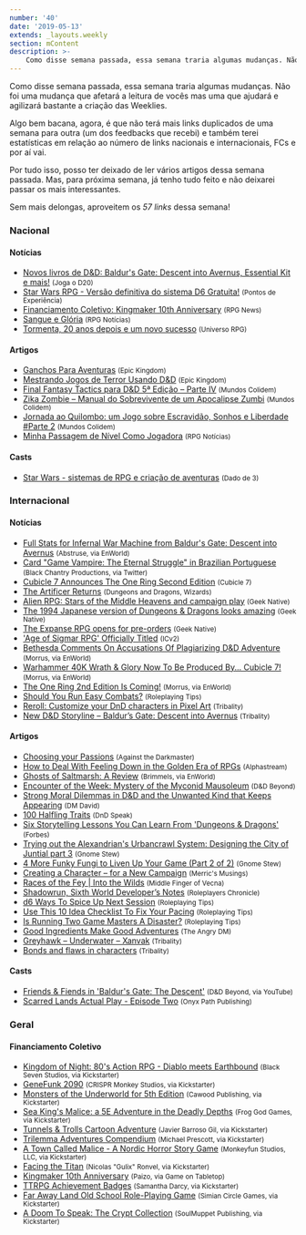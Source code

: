 ```yaml
---
number: '40'
date: '2019-05-13'
extends: _layouts.weekly
section: mContent
description: >-
    Como disse semana passada, essa semana traria algumas mudanças. Não foi uma mudança que afetará a leitura de vocês mas uma que ajudará e agilizará bastante a criação das Weeklies.
---
```

Como disse semana passada, essa semana traria algumas mudanças. Não foi uma mudança que afetará a leitura de vocês mas uma que ajudará e agilizará bastante a criação das Weeklies.

Algo bem bacana, agora, é que não terá mais links duplicados de uma semana para outra (um dos feedbacks que recebi) e também terei estatísticas em relação ao número de links nacionais e internacionais, FCs e por aí vai.

Por tudo isso, posso ter deixado de ler vários artigos dessa semana passada. Mas, para próxima semana, já tenho tudo feito e não deixarei passar os mais interessantes.

Sem mais delongas, aproveitem os *57 links* dessa semana!

### Nacional

#### Notícias

- [Novos livros de D&amp;D: Baldur&#039;s Gate: Descent into Avernus, Essential Kit e mais!] <small>(Joga o D20)</small>
- [Star Wars RPG - Versão definitiva do sistema D6 Gratuita!] <small>(Pontos de Experiência)</small>
- [Financiamento Coletivo: Kingmaker 10th Anniversary] <small>(RPG News)</small>
- [Sangue e Glória] <small>(RPG Notícias)</small>
- [Tormenta, 20 anos depois e um novo sucesso] <small>(Universo RPG)</small>

#### Artigos

- [Ganchos Para Aventuras] <small>(Epic Kingdom)</small>
- [Mestrando Jogos de Terror Usando D&amp;D] <small>(Epic Kingdom)</small>
- [Final Fantasy Tactics para D&amp;D 5ª Edição – Parte IV] <small>(Mundos Colidem)</small>
- [Zika Zombie – Manual do Sobrevivente de um Apocalipse Zumbi] <small>(Mundos Colidem)</small>
- [Jornada ao Quilombo: um Jogo sobre Escravidão, Sonhos e Liberdade #Parte 2] <small>(Mundos Colidem)</small>
- [Minha Passagem de Nível Como Jogadora] <small>(RPG Notícias)</small>

#### Casts

- [Star Wars - sistemas de RPG e criação de aventuras] <small>(Dado de 3)</small>

### Internacional

#### Notícias

- [Full Stats for Infernal War Machine from Baldur&#039;s Gate: Descent into Avernus] <small>(Abstruse, via EnWorld)</small>
- [Card &quot;Game Vampire: The Eternal Struggle&quot; in Brazilian Portuguese] <small>(Black Chantry Productions, via Twitter)</small>
- [Cubicle 7 Announces The One Ring Second Edition] <small>(Cubicle 7)</small>
- [The Artificer Returns] <small>(Dungeons and Dragons, Wizards)</small>
- [Alien RPG: Stars of the Middle Heavens and campaign play] <small>(Geek Native)</small>
- [The 1994 Japanese version of Dungeons &amp; Dragons looks amazing] <small>(Geek Native)</small>
- [The Expanse RPG opens for pre-orders] <small>(Geek Native)</small>
- [&#039;Age of Sigmar RPG&#039; Officially Titled] <small>(ICv2)</small>
- [Bethesda Comments On Accusations Of Plagiarizing D&amp;D Adventure] <small>(Morrus, via EnWorld)</small>
- [Warhammer 40K Wrath &amp; Glory Now To Be Produced By... Cubicle 7!] <small>(Morrus, via EnWorld)</small>
- [The One Ring 2nd Edition Is Coming!] <small>(Morrus, via EnWorld)</small>
- [Should You Run Easy Combats?] <small>(Roleplaying Tips)</small>
- [Reroll: Customize your DnD characters in Pixel Art] <small>(Tribality)</small>
- [New D&amp;D Storyline – Baldur’s Gate: Descent into Avernus] <small>(Tribality)</small>

#### Artigos

- [Choosing your Passions] <small>(Against the Darkmaster)</small>
- [How to Deal With Feeling Down in the Golden Era of RPGs] <small>(Alphastream)</small>
- [Ghosts of Saltmarsh: A Review] <small>(Brimmels, via EnWorld)</small>
- [Encounter of the Week: Mystery of the Myconid Mausoleum] <small>(D&amp;D Beyond)</small>
- [Strong Moral Dilemmas in D&amp;D and the Unwanted Kind that Keeps Appearing] <small>(DM David)</small>
- [100 Halfling Traits] <small>(DnD Speak)</small>
- [Six Storytelling Lessons You Can Learn From &#039;Dungeons &amp; Dragons&#039;] <small>(Forbes)</small>
- [Trying out the Alexandrian&#039;s Urbancrawl System: Designing the City of Juntial part 3] <small>(Gnome Stew)</small>
- [4 More Funky Fungi to Liven Up Your Game (Part 2 of 2)] <small>(Gnome Stew)</small>
- [Creating a Character – for a New Campaign] <small>(Merric&#039;s Musings)</small>
- [Races of the Fey | Into the Wilds] <small>(Middle Finger of Vecna)</small>
- [Shadowrun, Sixth World Developer’s Notes] <small>(Roleplayers Chronicle)</small>
- [d6 Ways To Spice Up Next Session] <small>(Roleplaying Tips)</small>
- [Use This 10 Idea Checklist To Fix Your Pacing] <small>(Roleplaying Tips)</small>
- [Is Running Two Game Masters A Disaster?] <small>(Roleplaying Tips)</small>
- [Good Ingredients Make Good Adventures] <small>(The Angry DM)</small>
- [Greyhawk – Underwater – Xanvak] <small>(Tribality)</small>
- [Bonds and flaws in characters] <small>(Tribality)</small>

#### Casts

- [Friends &amp; Fiends in &#039;Baldur&#039;s Gate: The Descent&#039;] <small>(D&amp;D Beyond, via YouTube)</small>
- [Scarred Lands Actual Play - Episode Two] <small>(Onyx Path Publishing)</small>

### Geral

#### Financiamento Coletivo

- [Kingdom of Night: 80&#039;s Action RPG - Diablo meets Earthbound] <small>(Black Seven Studios, via Kickstarter)</small>
- [GeneFunk 2090] <small>(CRISPR Monkey Studios, via Kickstarter)</small>
- [Monsters of the Underworld for 5th Edition] <small>(Cawood Publishing, via Kickstarter)</small>
- [Sea King&#039;s Malice: a 5E Adventure in the Deadly Depths] <small>(Frog God Games, via Kickstarter)</small>
- [Tunnels &amp; Trolls Cartoon Adventure] <small>(Javier Barroso Gil, via Kickstarter)</small>
- [Trilemma Adventures Compendium] <small>(Michael Prescott, via Kickstarter)</small>
- [A Town Called Malice - A Nordic Horror Story Game] <small>(Monkeyfun Studios, LLC, via Kickstarter)</small>
- [Facing the Titan] <small>(Nicolas &quot;Gulix&quot; Ronvel, via Kickstarter)</small>
- [Kingmaker 10th Anniversary] <small>(Paizo, via Game on Tabletop)</small>
- [TTRPG Achievement Badges] <small>(Samantha Darcy, via Kickstarter)</small>
- [Far Away Land Old School Role-Playing Game] <small>(Simian Circle Games, via Kickstarter)</small>
- [A Doom To Speak: The Crypt Collection] <small>(SoulMuppet Publishing, via Kickstarter)</small>


[Six Storytelling Lessons You Can Learn From &#039;Dungeons &amp; Dragons&#039;]: https://www.forbes.com/sites/goldiechan/2019/05/17/storytelling-lessons-dnd/
[Novos livros de D&amp;D: Baldur&#039;s Gate: Descent into Avernus, Essential Kit e mais!]: https://jogaod20.blogspot.com/2019/05/DnDLive2019-1.html
[How to Deal With Feeling Down in the Golden Era of RPGs]: http://alphastream.org/index.php/2019/05/17/how-to-deal-with-feeling-down-in-the-golden-era-of-rpgs/
[Cubicle 7 Announces The One Ring Second Edition]: https://www.cubicle7games.com/cubicle-7-announces-the-one-ring-second-edition/
[A Doom To Speak: The Crypt Collection]: https://www.kickstarter.com/projects/soulmuppet/a-doom-to-speak-the-crypt-collection
[Alien RPG: Stars of the Middle Heavens and campaign play]: https://www.geeknative.com/65748/alien-rpg-stars-of-the-middle-heavens-and-campaign-play/
[Minha Passagem de Nível Como Jogadora]: https://medium.com/rpgnoticias/minha-passagem-de-n%C3%ADvel-como-jogadora-9775d3e0505a
[Scarred Lands Actual Play - Episode Two]: https://www.youtube.com/watch?v=ObMJcb3BioQ
[Ganchos Para Aventuras]: https://epickingdom.wordpress.com/2019/05/16/ganchos-para-aventuras/
[Kingdom of Night: 80&#039;s Action RPG - Diablo meets Earthbound]: https://www.kickstarter.com/projects/72352007/kingdom-of-night-80s-action-rpg-diablo-meets-earth
[Sea King&#039;s Malice: a 5E Adventure in the Deadly Depths]: https://www.kickstarter.com/projects/froggodgames/sea-kings-malice-a-5e-adventure-in-the-deadly-dept
[Mestrando Jogos de Terror Usando D&amp;D]: https://epickingdom.wordpress.com/2019/05/14/mestrando-jogos-de-terror-usando-dd/
[Star Wars RPG - Versão definitiva do sistema D6 Gratuita!]: http://www.pontosdeexperiencia.com.br/2015/02/star-wars-rpg-versao-definitiva-do.html
[Star Wars - sistemas de RPG e criação de aventuras]: https://anchor.fm/dadode3/episodes/Star-Wars---sistemas-de-RPG-e-criao-de-aventuras-e3vhvi
[Financiamento Coletivo: Kingmaker 10th Anniversary]: https://newsrpg.wordpress.com/2019/05/14/financiamento-coletivo-kingmaker-10th-anniversary/
[Kingmaker 10th Anniversary]: https://www.gameontabletop.com/cf194/kingmaker-10th-anniversary.html
[TTRPG Achievement Badges]: https://www.kickstarter.com/projects/samanthadarcy/ttrpg-achievement-badges
[Encounter of the Week: Mystery of the Myconid Mausoleum]: https://www.dndbeyond.com/posts/492-encounter-of-the-week-mystery-of-the-myconid
[Sangue e Glória]: https://medium.com/rpgnoticias/sangue-e-glória-6b4143bc8892
[Final Fantasy Tactics para D&amp;D 5ª Edição – Parte IV]: https://www.mundoscolidem.com.br/final-fantasy-tactics-para-5a-edicao-parte-iv/
[Tormenta, 20 anos depois e um novo sucesso]: https://universorpg.com/bau-do-mestre/financiamentos/tormenta-20-anos-depois-e-um-novo-sucesso/
[Zika Zombie – Manual do Sobrevivente de um Apocalipse Zumbi]: https://www.mundoscolidem.com.br/zika-zombie/
[Jornada ao Quilombo: um Jogo sobre Escravidão, Sonhos e Liberdade #Parte 2]: https://www.mundoscolidem.com.br/jornada-ao-quilombo-um-jogo-sobre-escravidao-sonhos-e-liberdade-parte-2/
[Is Running Two Game Masters A Disaster?]: https://www.roleplayingtips.com/running-games/is-running-two-game-masters-a-disaster/
[Use This 10 Idea Checklist To Fix Your Pacing]: https://www.roleplayingtips.com/running-games/use-this-10-idea-checklist-to-fix-your-pacing/
[Should You Run Easy Combats?]: https://www.roleplayingtips.com/combat/combat-action/should-you-run-easy-combats/
[Strong Moral Dilemmas in D&amp;D and the Unwanted Kind that Keeps Appearing]: https://dmdavid.com/tag/strong-moral-dilemmas-in-dd-and-the-unwanted-kind-that-keeps-appearing/
[d6 Ways To Spice Up Next Session]: https://www.roleplayingtips.com/running-games/d6-ways-to-spice-up-next-session/
[Good Ingredients Make Good Adventures]: https://theangrygm.com/good-ingredients-good-adventures/
[100 Halfling Traits]: http://dndspeak.com/2019/05/100-halfling-traits/
[Bonds and flaws in characters]: https://www.tribality.com/2019/05/14/bonds-and-flaws-in-characters/
[Greyhawk – Underwater – Xanvak]: https://www.tribality.com/2019/05/15/greyhawk-underwater-syrmyr-2/
[Reroll: Customize your DnD characters in Pixel Art]: https://www.tribality.com/2019/05/15/reroll-customize-your-dnd-characters-in-pixel-art/
[New D&amp;D Storyline – Baldur’s Gate: Descent into Avernus]: https://www.tribality.com/2019/05/17/new-dd-storyline-baldurs-gate-descent-into-avernus/
[The Artificer Returns]: http://dnd.wizards.com/articles/unearthed-arcana/artificer-returns
[Trying out the Alexandrian&#039;s Urbancrawl System: Designing the City of Juntial part 3]: https://gnomestew.com/trying-out-the-alexandrians-urbancrawl-system-designing-the-city-of-juntial-part-3/
[4 More Funky Fungi to Liven Up Your Game (Part 2 of 2)]: https://gnomestew.com/4-more-funky-fungi-to-liven-up-your-game-part-2-of-2/
[Races of the Fey | Into the Wilds]: https://mfov.magehandpress.com/2019/05/races-of-fey-into-wilds.html
[Bethesda Comments On Accusations Of Plagiarizing D&amp;D Adventure]: http://www.enworld.org/forum/content.php?6295-Bethesda-Comments-On-Accusations-Of-Palgiarizing-D-D-Adventure#new_tab&amp;utm_source=rss&amp;utm_medium=rss&amp;utm_campaign=bethesda-comments-on-accusations-of-plagiarizing-dd-adventure
[&#039;Age of Sigmar RPG&#039; Officially Titled]: https://icv2.com/articles/news/view/43205/age-sigmar-rpg-officially-titled
[A Town Called Malice - A Nordic Horror Story Game]: https://www.kickstarter.com/projects/monkeyfunstudios/a-town-called-malice-a-nordic-horror-story-game
[Facing the Titan]: https://www.kickstarter.com/projects/gulix/facing-the-titan
[Monsters of the Underworld for 5th Edition]: https://www.kickstarter.com/projects/1875657065/monsters-of-the-underworld-for-5th-edition
[Far Away Land Old School Role-Playing Game]: https://www.kickstarter.com/projects/305572273/far-away-land-old-school-role-playing-game
[GeneFunk 2090]: https://www.kickstarter.com/projects/crisprmonkey/genefunk-2090
[Tunnels &amp; Trolls Cartoon Adventure]: https://www.kickstarter.com/projects/863831334/tunnels-and-trolls-cartoon-adventure
[Trilemma Adventures Compendium]: https://www.kickstarter.com/projects/trilemma/trilemma-adventures-compendium
[Ghosts of Saltmarsh: A Review]: http://www.enworld.org/forum/content.php?6301-Ghosts-of-Saltmarsh-A-Review
[The 1994 Japanese version of Dungeons &amp; Dragons looks amazing]: https://www.geeknative.com/65761/the-1994-japanese-version-of-dungeons-dragons-looks-amazing/
[The Expanse RPG opens for pre-orders]: https://www.geeknative.com/65786/the-expanse-rpg-opens-for-pre-orders/
[Warhammer 40K Wrath &amp; Glory Now To Be Produced By... Cubicle 7!]: http://www.enworld.org/forum/content.php?6310-Warhammer-40K-Wrath-Glory-Now-Tp-Be-Produced-By-Cubicle-7!
[The One Ring 2nd Edition Is Coming!]: http://www.enworld.org/forum/content.php?6315-The-One-Ring-2nd-Edition-Is-Coming!
[Full Stats for Infernal War Machine from Baldur&#039;s Gate: Descent into Avernus]: http://www.enworld.org/forum/content.php?6320-Full-Stats-for-Infernal-War-Machine
[Card &quot;Game Vampire: The Eternal Struggle&quot; in Brazilian Portuguese]: https://twitter.com/Black_Chantry/status/1129798455646404611
[Choosing your Passions]: https://www.vsdarkmaster.com/2019/05/19/choosing-your-passions/
[Creating a Character – for a New Campaign]: https://merricb.com/2019/05/19/creating-a-character-for-a-new-campaign/
[Shadowrun, Sixth World Developer’s Notes]: http://roleplayerschronicle.com/?p=50661
[Friends &amp; Fiends in &#039;Baldur&#039;s Gate: The Descent&#039;]: https://www.youtube.com/watch?v=Vbh4UifImPg

